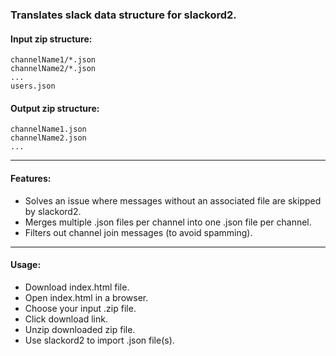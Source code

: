 
### Translates slack data structure for slackord2.

#### Input zip structure:
	channelName1/*.json
	channelName2/*.json
	...
	users.json

#### Output zip structure:
	channelName1.json
	channelName2.json
	...

---

#### Features:
- Solves an issue where messages without an associated file are skipped by slackord2.
- Merges multiple .json files per channel into one .json file per channel.
- Filters out channel join messages (to avoid spamming).

---

#### Usage:
- Download index.html file.
- Open index.html in a browser.
- Choose your input .zip file.
- Click download link.
- Unzip downloaded zip file.
- Use slackord2 to import .json file(s).

